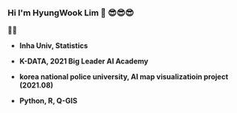 ### Hi I'm HyungWook Lim 👋 😎😎😎

   👨‍💻
- **Inha Univ, Statistics**
- **K-DATA, 2021 Big Leader AI Academy**
- **korea national police university, AI map visualizatioin project (2021.08)**

- **Python, R, Q-GIS**
